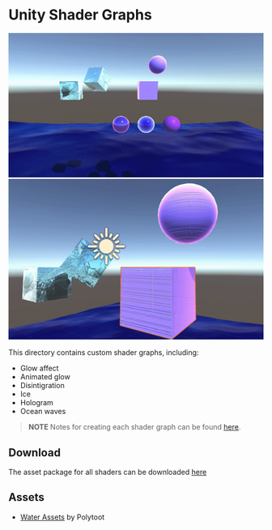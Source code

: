 # Unity Shader Graphs
![Gif of all shader graphs in use. At the bottom of the screen, ocean waves roll. Above it are three spheres. The first has a gentle glow. The second has a pulsing glow. The third looks like it is disintigrating. To the top-left of the spheres are two ice cubes. To the right og them are a lavender cube and sphere.](Screenshots/all_shaders.gif)
![Closup of hologram affects. A lavender circle and cube appear to have flickering lines.](Screenshots/hologram_closeup.gif)

This directory contains custom shader graphs, including:
- Glow affect
- Animated glow
- Disintigration
- Ice
- Hologram
- Ocean waves


>  **NOTE**
Notes for creating each shader graph can be found [here](notes.md).

## Download
The asset package for all shaders can be downloaded [here]([Assets/0x0D-unity-shaders.unitypackage](https://drive.google.com/file/d/1NgokRMcw4JfgB84asMzuv1xTLwqqnWM0/view?usp=sharing))


## Assets
- [Water Assets](https://www.patreon.com/polytoots/posts?filters[tag]=Shader%20Graph) by Polytoot